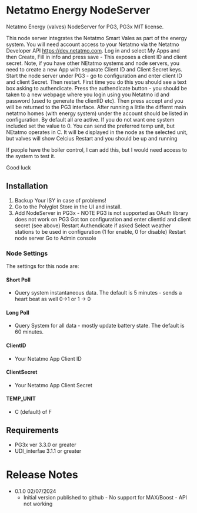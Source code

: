 
# Netatmo Energy NodeServer

Netatmo Energy (valves) NodeServer for PG3, PG3x
MIT license.

This node server integrates the Netatmo Smart Vales as part of the energy system. You will need account access to your Netatmo via the Netatmo Developer API https://dev.netatmo.com.  Log in and select My Apps and then Create,  Fill in info and press save - This exposes a client ID and client secret. Note, if you have other NEtatmo systems and node servers, you need to create a new App with separate Client ID and Client Secret keys.
Start the node server under PG3 - go to configuration and enter client ID and client Secret.  Then restart.   First time you do this you should see a text box asking to authendicate.  Press the authendicate button - you should be taken to a new webpage where you login using you Netatmo id and password (used to generate the clientID etc).  Then press accept and you will be returned to the PG3 interface. 
After running a little the differnt main netatmo homes (with energy system) under the account should be listed in configuration.  By default all are active.  If you do not want one system included set the value to 0.
You can send the preferred temp unit, but NEtatmo operates in C.  It will be displayed in the node as the selected unit, but valves will show Celcius
Restart and you should be up and running

If people have the boiler control, I can add this, but I would need access to the system to test it.

Good luck

## Installation

1. Backup Your ISY in case of problems!
2. Go to the Polyglot Store in the UI and install.
3. Add NodeServer in PG3x - NOTE PG3 is not supported as OAuth library does not work on PG3 
   Got ton configuration and enter clientId and client secret (see above)
   Restart
   Authendicate if asked
   Select weather stations to be used in configuration (1 for enable, 0 for disable)
   Restart node server
   Go to Admin console 

### Node Settings
The settings for this node are:

#### Short Poll
   * Query system instantaneous data. The default is 5 minutes - sends a heart beat as well 0->1 or 1 -> 0
#### Long Poll
   * Query System for all data - mostly update battery state. The default is 60 minutes.

#### ClientID
   * Your Netatmo App Client ID

#### ClientSecret
   * Your Netatmo App Client Secret

#### TEMP_UNIT
   * C (default) of F

## Requirements
   * PG3x ver 3.3.0 or greater
   * UDI_interfae 3.1.1 or greater

# Release Notes

- 0.1.0 02/07/2024
   - Initial version published to github - No support for MAX/Boost - API not working 
